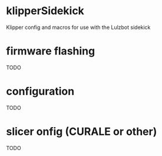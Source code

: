 # klipperSidekick
Klipper config and macros for use with the Lulzbot sidekick

# firmware flashing
TODO

# configuration
TODO

# slicer onfig (CURALE or other)
TODO
